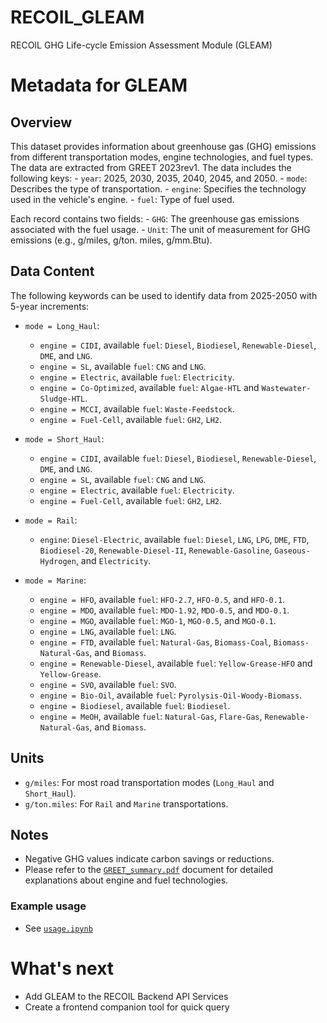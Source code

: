 # RECOIL_GLEAM

RECOIL GHG Life-cycle Emission Assessment Module (GLEAM)

# Metadata for GLEAM

## Overview

   This dataset provides information about greenhouse gas (GHG) emissions from different transportation modes, engine technologies, and fuel types. The data are extracted from GREET 2023rev1. The data includes the following keys:
     - `year`: 2025, 2030, 2035, 2040, 2045, and 2050.
     - `mode`: Describes the type of transportation.
     - `engine`: Specifies the technology used in the vehicle's engine.
     - `fuel`: Type of fuel used.

   Each record contains two fields:
     - `GHG`: The greenhouse gas emissions associated with the fuel usage.
     - `Unit`: The unit of measurement for GHG emissions (e.g., g/miles, g/ton. miles, g/mm.Btu).

## Data Content

   The following keywords can be used to identify data from 2025-2050 with 5-year increments:

- `mode = Long_Haul`:

  - `engine = CIDI`, available `fuel`: `Diesel`, `Biodiesel`, `Renewable-Diesel`, `DME`, and `LNG`.
  - `engine = SL`, available `fuel`: `CNG` and `LNG`.
  - `engine = Electric`, available `fuel`: `Electricity`.
  - `engine = Co-Optimized`, available `fuel`: `Algae-HTL` and `Wastewater-Sludge-HTL`.
  - `engine = MCCI`, available `fuel`: `Waste-Feedstock`.
  - `engine = Fuel-Cell`, available `fuel`: `GH2`, `LH2`.
- `mode = Short_Haul`:

  - `engine = CIDI`, available `fuel`: `Diesel`, `Biodiesel`, `Renewable-Diesel`, `DME`, and `LNG`.
  - `engine = SL`, available `fuel`: `CNG` and `LNG`.
  - `engine = Electric`, available `fuel`: `Electricity`.
  - `engine = Fuel-Cell`, available `fuel`: `GH2`, `LH2`.
- `mode = Rail`:

  - `engine`: `Diesel-Electric`, available `fuel`: `Diesel`, `LNG`, `LPG`, `DME`, `FTD`, `Biodiesel-20`, `Renewable-Diesel-II`, `Renewable-Gasoline`, `Gaseous-Hydrogen`, and `Electricity`.
- `mode = Marine`:

  - `engine = HFO`, available `fuel`: `HFO-2.7`, `HFO-0.5`, and `HFO-0.1`.
  - `engine = MDO`, available `fuel`: `MDO-1.92`, `MDO-0.5`, and `MDO-0.1`.
  - `engine = MGO`, available `fuel`: `MGO-1`, `MGO-0.5`, and `MGO-0.1`.
  - `engine = LNG`, available `fuel`: `LNG`.
  - `engine = FTD`, available `fuel`: `Natural-Gas`, `Biomass-Coal`, `Biomass-Natural-Gas`, and `Biomass`.
  - `engine = Renewable-Diesel`, available `fuel`: `Yellow-Grease-HFO` and `Yellow-Grease`.
  - `engine = SVO`, available `fuel`: `SVO`.
  - `engine = Bio-Oil`, available `fuel`: `Pyrolysis-Oil-Woody-Biomass`.
  - `engine = Biodiesel`, available `fuel`: `Biodiesel`.
  - `engine = MeOH`, available `fuel`: `Natural-Gas`, `Flare-Gas`, `Renewable-Natural-Gas`, and `Biomass`.

## Units

- `g/miles`: For most road transportation modes (`Long_Haul` and `Short_Haul`).
- `g/ton.miles`: For `Rail` and `Marine` transportations.

## Notes

- Negative GHG values indicate carbon savings or reductions.
- Please refer to the [`GREET_summary.pdf`](GREET_summary.pdf) document for detailed explanations about engine and fuel technologies.

### Example usage

- See [`usage.ipynb`](usage.ipynb)

# What's next
- Add GLEAM to the RECOIL Backend API Services
- Create a frontend companion tool for quick query